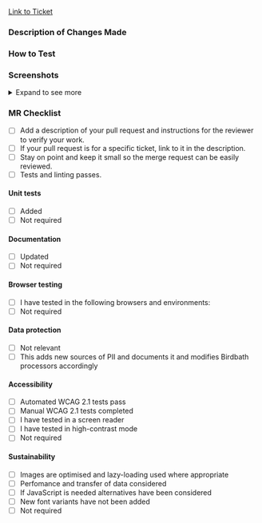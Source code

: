 [Link to Ticket]()

### Description of Changes Made

### How to Test

### Screenshots

<details>
  <summary>Expand to see more</summary>

</details>

### MR Checklist

- [ ] Add a description of your pull request and instructions for the reviewer to verify your work.
- [ ] If your pull request is for a specific ticket, link to it in the description.
- [ ] Stay on point and keep it small so the merge request can be easily reviewed.
- [ ] Tests and linting passes.

#### Unit tests

- [ ] Added
- [ ] Not required

#### Documentation

- [ ] Updated
- [ ] Not required

#### Browser testing

- [ ] I have tested in the following browsers and environments:
- [ ] Not required

#### Data protection

- [ ] Not relevant
- [ ] This adds new sources of PII and documents it and modifies Birdbath processors accordingly

#### Accessibility

- [ ] Automated WCAG 2.1 tests pass
- [ ] Manual WCAG 2.1 tests completed
- [ ] I have tested in a screen reader
- [ ] I have tested in high-contrast mode
- [ ] Not required

#### Sustainability

- [ ] Images are optimised and lazy-loading used where appropriate
- [ ] Perfomance and transfer of data considered
- [ ] If JavaScript is needed alternatives have been considered
- [ ] New font variants have not been added
- [ ] Not required
